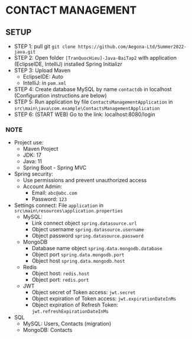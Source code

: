 # CONTACT MANAGEMENT
## SETUP
- STEP 1: pull git `git clone https://github.com/Aegona-Ltd/Summer2022-java.git`
- STEP 2: Open folder `[TranQuocHieu]-Java-BaiTap2` with application (EclipseIDE, IntelliJ) installed Spring Initializr
- STEP 3: Upload Maven
  - EclipseIDE: Auto
  - IntelliJ: in `pom.xml`
- STEP 4: Create database MySQL by name `contactdb` in localhost (Configuration instructions are below)
- STEP 5: Run application by file `ContactsManagementApplication` in `src\main\java\com.example\ContactsManagementApplication`
- STEP 6: (START WEB) Go to the link: localhost:8080/login
### NOTE
- Project use:
  - Maven Project
  - JDK: 17
  - Java: 11
  - Spring Boot - Spring MVC
- Spring security:
  - Use permissions and prevent unauthorized access
  - Account Admin:
    - Email: `abc@abc.com`
    - Password: `123`
- Settings connect: File `application` in `src\main\resources\application.properties`
  - MySQL:
    - Link connect object `spring.datasource.url`
    - Object username `spring.datasource.username`
    - Object password `spring.datasource.password`
  - MongoDB
    - Database name object `spring.data.mongodb.database`
    - Object port `spring.data.mongodb.port`
    - Object host `spring.data.mongodb.host`
  - Redis
    - Object host: `redis.host`
    - Object port: `redis.port`
  - JWT
    - Object secret of Token access: `jwt.secret`
    - Object expiration of Token access: `jwt.expirationDateInMs`
    - Object expiration of Refresh Token: `jwt.refreshExpirationDateInMs`
- SQL
  - MySQL: Users, Contacts (migration)
  - MongoDB: Contacts
